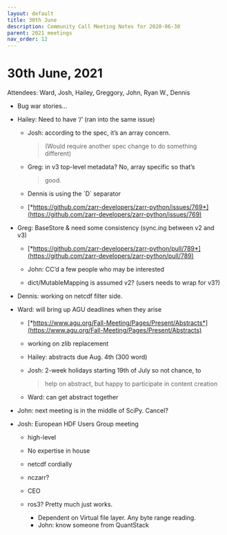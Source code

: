 ```yaml
---
layout: default
title: 30th June
description: Community Call Meeting Notes for 2020-06-30
parent: 2021 meetings
nav_order: 12
---
```


# 30th June, 2021

Attendees: Ward, Josh, Hailey, Greggory, John, Ryan W., Dennis

-   Bug war stories…

-   Hailey: Need to have ‘/’ (ran into the same issue)

    -   Josh: according to the spec, it’s an array concern.  
        > (Would require another spec change to do something different)

    -   Greg: in v3 top-level metadata? No, array specific so that’s
        > good.

    -   Dennis is using the \`D\` separator

    -   [*https://github.com/zarr-developers/zarr-python/issues/769*](https://github.com/zarr-developers/zarr-python/issues/769)

-   Greg: BaseStore & need some consistency (sync.ing between v2 and v3)

    -   [*https://github.com/zarr-developers/zarr-python/pull/789*](https://github.com/zarr-developers/zarr-python/pull/789)

    -   John: CC’d a few people who may be interested

    -   dict/MutableMapping is assumed v2? (users needs to wrap for v3?)

-   Dennis: working on netcdf filter side.

-   Ward: will bring up AGU deadlines when they arise

    -   [*https://www.agu.org/Fall-Meeting/Pages/Present/Abstracts*](https://www.agu.org/Fall-Meeting/Pages/Present/Abstracts)

    -   working on zlib replacement

    -   Hailey: abstracts due Aug. 4th (300 word)

    -   Josh: 2-week holidays starting 19th of July so not chance, to
        > help on abstract, but happy to participate in content creation

    -   Ward: can get abstract together

-   John: next meeting is in the middle of SciPy. Cancel?

-   Josh: European HDF Users Group meeting

    -   high-level

    -   No expertise in house

    -   netcdf cordially

    -   nczarr?

    -   CEO

    -   ros3? Pretty much just works.

        -   Dependent on Virtual file layer. Any byte range reading.
        -   John: know someone from QuantStack

